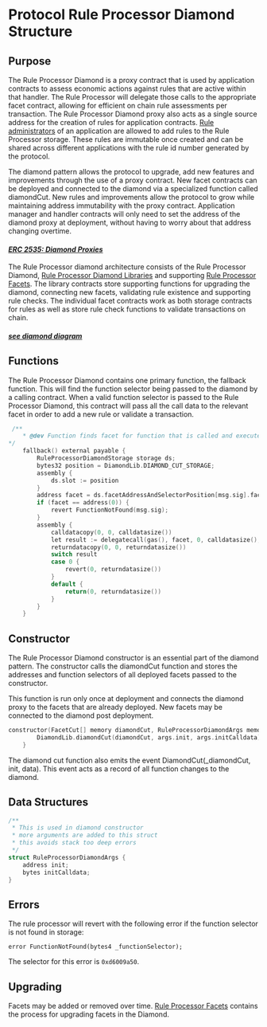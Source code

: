 # Protocol Rule Processor Diamond Structure 

## Purpose

The Rule Processor Diamond is a proxy contract that is used by application contracts to assess economic actions against rules that are active within that handler. The Rule Processor will delegate those calls to the appropriate facet contract, allowing for efficient on chain rule assessments per transaction. The Rule Processor Diamond proxy also acts as a single source address for the creation of rules for application contracts. [Rule administrators](../permissions/ADMIN-ROLES.md) of an application are allowed to add rules to the Rule Processor storage. These rules are immutable once created and can be shared across different applications with the rule id number generated by the protocol. 

The diamond pattern allows the protocol to upgrade, add new features and improvements through the use of a proxy contract. New facet contracts can be deployed and connected to the diamond via a specialized function called diamondCut. New rules and improvements allow the protocol to grow while maintaining address immutability with the proxy contract. Application manager and handler contracts will only need to set the address of the diamond proxy at deployment, without having to worry about that address changing overtime.  
#### *[ERC 2535: Diamond Proxies](https://eips.ethereum.org/EIPS/eip-2535)*

The Rule Processor diamond architecture consists of the Rule Processor Diamond, [Rule Processor Diamond Libraries](./RULE-PROCESSOR-LIBRARIES.md) and supporting [Rule Processor Facets](./RULE-PROCESSOR-FACETS.md). The library contracts store supporting functions for upgrading the diamond, connecting new facets, validating rule existence and supporting rule checks. The individual facet contracts work as both storage contracts for rules as well as store rule check functions to validate transactions on chain. 

#### *[see diamond diagram](../images/ProtocolOverview.png)*

## Functions 

The Rule Processor Diamond contains one primary function, the fallback function. This will find the function selector being passed to the diamond by a calling contract. When a valid function selector is passed to the Rule Processor Diamond, this contract will pass all the call data to the relevant facet in order to add a new rule or validate a transaction. 

```c
 /**
    * @dev Function finds facet for function that is called and execute the function if a facet is found and return any value.
*/
    fallback() external payable {
        RuleProcessorDiamondStorage storage ds;
        bytes32 position = DiamondLib.DIAMOND_CUT_STORAGE;
        assembly {
            ds.slot := position
        }
        address facet = ds.facetAddressAndSelectorPosition[msg.sig].facetAddress;
        if (facet == address(0)) {
            revert FunctionNotFound(msg.sig);
        }
        assembly {
            calldatacopy(0, 0, calldatasize())
            let result := delegatecall(gas(), facet, 0, calldatasize(), 0, 0)
            returndatacopy(0, 0, returndatasize())
            switch result
            case 0 {
                revert(0, returndatasize())
            }
            default {
                return(0, returndatasize())
            }
        }
    }
```

## Constructor  

The Rule Processor Diamond constructor is an essential part of the diamond pattern. The constructor calls the diamondCut function and stores the addresses and function selectors of all deployed facets passed to the constructor. 

This function is run only once at deployment and connects the diamond proxy to the facets that are already deployed. New facets may be connected to the diamond post deployment. 

```c
constructor(FacetCut[] memory diamondCut, RuleProcessorDiamondArgs memory args) payable {
        DiamondLib.diamondCut(diamondCut, args.init, args.initCalldata);
    }
```
The diamond cut function also emits the event DiamondCut(_diamondCut, init, data). This event acts as a record of all function changes to the diamond. 

## Data Structures 

```c
/**
 * This is used in diamond constructor
 * more arguments are added to this struct
 * this avoids stack too deep errors
 */
struct RuleProcessorDiamondArgs {
    address init;
    bytes initCalldata;
}
```

## Errors 
The rule processor will revert with the following error if the function selector is not found in storage: 

```
error FunctionNotFound(bytes4 _functionSelector);
```

The selector for this error is `0xd6009a50`.


## Upgrading 
Facets may be added or removed over time. [Rule Processor Facets](./RULE-PROCESSOR-FACETS.md) contains the process for upgrading facets in the Diamond. 